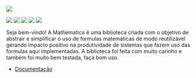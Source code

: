 ![](http://i.imgur.com/jW16dOb.png)

![](https://poser.pugx.org/minerva-sistemas/mathematica/license) ![](https://scrutinizer-ci.com/g/minerva-sistemas/mathematica/badges/build.png?b=master) ![](https://scrutinizer-ci.com/g/minerva-sistemas/mathematica/badges/quality-score.png?b=master) ![](https://poser.pugx.org/minerva-sistemas/mathematica/downloads) ![](https://poser.pugx.org/minerva-sistemas/mathematica/v/stable)

Seja bem-vindo! A Mathematica é uma biblioteca criada com o objetivo de abstrair e simplificar o uso de formulas matemáticas de modo reutilizável gerando impacto positivo na produtividade de sistemas que fazem uso das formulas aqui implementadas. A biblioteca foi feita com muito carinho e também foi muito bem testada, faça bom uso.

* [Documentação](https://github.com/minerva-sistemas/mathematica/wiki)
